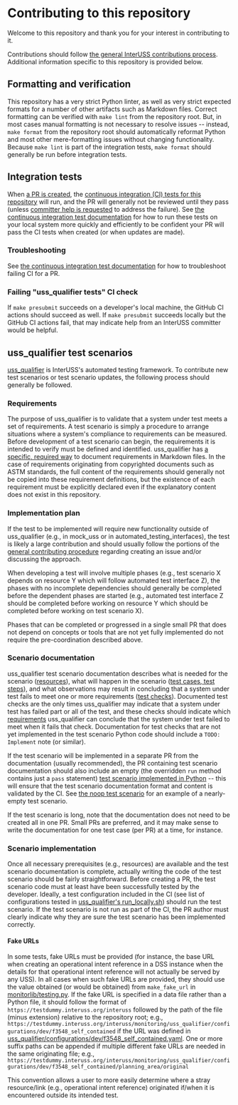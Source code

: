 # Contributing to this repository

Welcome to this repository and thank you for your interest in contributing to it.

Contributions should follow [the general InterUSS contributions process](https://github.com/interuss/tsc/blob/main/repo_contributions.md).  Additional information specific to this repository is provided below.

## Formatting and verification

This repository has a very strict Python linter, as well as very strict expected formats for a number of other artifacts such as Markdown files.  Correct formatting can be verified with `make lint` from the repository root.  But, in most cases manual formatting is not necessary to resolve issues -- instead, `make format` from the repository root should automatically reformat Python and most other mere-formatting issues without changing functionality.  Because `make lint` is part of the integration tests, `make format` should generally be run before integration tests.

## Integration tests

When [a PR is created](https://github.com/interuss/tsc/blob/main/repo_contributions.md#create-draft-pr-in-interuss-repository), the [continuous integration (CI) tests for this repository](./.github/workflows/CI.md) will run, and the PR will generally not be reviewed until they pass (unless [committer help is requested](https://github.com/interuss/tsc/blob/main/repo_contributions.md#request-committer-help-via-comment-in-pr) to address the failure).  See [the continuous integration test documentation](./.github/workflows/CI.md) for how to run these tests on your local system more quickly and efficiently to be confident your PR will pass the CI tests when created (or when updates are made).

### Troubleshooting

See [the continuous integration test documentation](./.github/workflows/CI.md) for how to troubleshoot failing CI for a PR.

### Failing "uss_qualifier tests" CI check

If `make presubmit` succeeds on a developer's local machine, the GitHub CI actions should succeed as well.  If `make presubmit` succeeds locally but the GitHub CI actions fail, that may indicate help from an InterUSS committer would be helpful.

## uss_qualifier test scenarios

[uss_qualifier](monitoring/uss_qualifier/README.md) is InterUSS's automated testing framework.  To contribute new test scenarios or test scenario updates, the following process should generally be followed.

### Requirements

The purpose of uss_qualifier is to validate that a system under test meets a set of requirements.  A test scenario is simply a procedure to arrange situations where a system's compliance to requirements can be measured.  Before development of a test scenario can begin, the requirements it is intended to verify must be defined and identified.  uss_qualifier has [a specific, required way](monitoring/uss_qualifier/requirements/README.md) to document requirements in Markdown files.  In the case of requirements originating from copyrighted documents such as ASTM standards, the full content of the requirements should generally not be copied into these requirement definitions, but the existence of each requirement must be explicitly declared even if the explanatory content does not exist in this repository.

### Implementation plan

If the test to be implemented will require new functionality outside of uss_qualifier (e.g., in mock_uss or in automated_testing_interfaces), the test is likely a large contribution and should usually follow the portions of the [general contributing procedure](https://github.com/interuss/tsc/blob/main/repo_contributions.md#contributing-procedure) regarding creating an issue and/or discussing the approach.

When developing a test will involve multiple phases (e.g., test scenario X depends on resource Y which will follow automated test interface Z), the phases with no incomplete dependencies should generally be completed before the dependent phases are started (e.g., automated test interface Z should be completed before working on resource Y which should be completed before working on test scenario X).

Phases that can be completed or progressed in a single small PR that does not depend on concepts or tools that are not yet fully implemented do not require the pre-coordination described above.

### Scenario documentation

uss_qualifier test scenario documentation describes what is needed for the scenario ([resources](monitoring/uss_qualifier/resources/README.md)), what will happen in the scenario ([test cases, test steps](monitoring/uss_qualifier/scenarios/README.md#test-scenarios)), and what observations may result in concluding that a system under test fails to meet one or more requirements ([test checks](monitoring/uss_qualifier/scenarios/README.md#test-checks)).  Documented test checks are the only times uss_qualifier may indicate that a system under test has failed part or all of the test, and these checks should indicate which [requirements](#requirements) uss_qualifier can conclude that the system under test failed to meet when it fails that check.  Documentation for test checks that are not yet implemented in the test scenario Python code should include a `TODO: Implement` note (or similar).

If the test scenario will be implemented in a separate PR from the documentation (usually recommended), the PR containing test scenario documentation should also include an empty (the overridden `run` method contains just a `pass` statement) [test scenario implemented in Python](monitoring/uss_qualifier/scenarios/README.md#structure) -- this will ensure that the test scenario documentation format and content is validated by the CI.  See [the noop test scenario](monitoring/uss_qualifier/scenarios/dev/noop.py) for an example of a nearly-empty test scenario.

If the test scenario is long, note that the documentation does not need to be created all in one PR.  Small PRs are preferred, and it may make sense to write the documentation for one test case (per PR) at a time, for instance.

### Scenario implementation

Once all necessary prerequisites (e.g., resources) are available and the test scenario documentation is complete, actually writing the code of the test scenario should be fairly straightforward.  Before creating a PR, the test scenario code must at least have been successfully tested by the developer.  Ideally, a test configuration included in the CI (see list of configurations tested in [uss_qualifier's run_locally.sh](monitoring/uss_qualifier/run_locally.sh)) should run the test scenario.  If the test scenario is not run as part of the CI, the PR author must clearly indicate why they are sure the test scenario has been implemented correctly.

#### Fake URLs

In some tests, fake URLs must be provided (for instance, the base URL when creating an operational intent reference in a DSS instance when the details for that operational intent reference will not actually be served by any USS).  In all cases when such fake URLs are provided, they should use the value obtained (or would be obtained) from `make_fake_url` in [monitorlib/testing.py](.monitoring/monitorlib/testing.py).  If the fake URL is specified in a data file rather than a Python file, it should follow the format of `https://testdummy.interuss.org/interuss` followed by the path of the file (minus extension) relative to the repository root; e.g., `https://testdummy.interuss.org/interuss/monitoring/uss_qualifier/configurations/dev/f3548_self_contained` if the URL was defined in [uss_qualifier/configurations/dev/f3548_self_contained.yaml](./monitoring/uss_qualifier/configurations/dev/f3548_self_contained.yaml).  One or more suffix paths can be appended if multiple different fake URLs are needed in the same originating file; e.g., `https://testdummy.interuss.org/interuss/monitoring/uss_qualifier/configurations/dev/f3548_self_contained/planning_area/original`

This convention allows a user to more easily determine where a stray resource/link (e.g., operational intent reference) originated if/when it is encountered outside its intended test.
